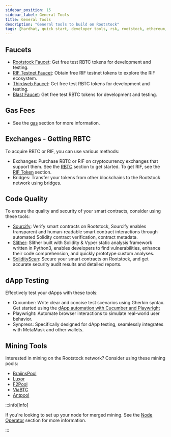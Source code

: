 ```yaml
---
sidebar_position: 15
sidebar_label: General Tools
title: General Tools
description: "General tools to build on Rootstock" 
tags: [hardhat, quick start, developer tools, rsk, rootstock, ethereum, dApps, smart contracts]
---
```


## Faucets

* [Rootstock Faucet](https://faucet.rootstock.io/): Get free test RBTC tokens for development and testing.
* [RIF Testnet Faucet](https://faucet.rifos.org/): Obtain free RIF testnet tokens to explore the RIF ecosystem.
* [Thirdweb Faucet](https://thirdweb.com/rootstock-testnet): Get free test RBTC tokens for development and testing.
* [Blast Faucet](https://blastapi.io/faucets/rootstock-testnet): Get free test RBTC tokens for development and testing.

## Gas Fees
* See the [gas](/dev-tools/gas/) section for more information.

## Exchanges - Getting RBTC

To acquire RBTC or RIF, you can use various methods:

* Exchanges: Purchase RBTC or RIF on cryptocurrency exchanges that support them. See the [RBTC](https://rootstock.io/rbtc/) section to get started. To get RIF, see the [RIF Token](https://rif.technology/rif-token/) section.
* Bridges: Transfer your tokens from other blockchains to the Rootstock network using bridges.

## Code Quality

To ensure the quality and security of your smart contracts, consider using these tools:

* [Sourcify](https://sourcify.dev/): Verify smart contracts on Rootstock, Sourcify enables transparent and human-readable smart contract interactions through automated Solidity contract verification, contract metadata.
* [Slither](https://github.com/crytic/slither): Slither built with Solidity & Vyper static analysis framework written in Python3, enables developers to find vulnerabilities, enhance their code comprehension, and quickly prototype custom analyses.
* [SolidityScan](https://solidityscan.com/): Secure your smart contracts on Rootstock, and get accurate security audit results and detailed reports.

## dApp Testing

Effectively test your dApps with these tools:

* Cucumber: Write clear and concise test scenarios using Gherkin syntax. Get started using the [dApp automation with Cucumber and Playwright](/resources/tutorials/dapp-automation-cucumber)
* Playwright: Automate browser interactions to simulate real-world user behavior.
* Synpress: Specifically designed for dApp testing, seamlessly integrates with MetaMask and other wallets.

## Mining Tools

Interested in mining on the Rootstock network? Consider using these mining pools:

* [BraiinsPool](https://braiins.com/pool)
* [Luxor](https://luxor.tech/mining)
* [F2Pool](https://www.f2pool.com/)
* [ViaBTC](https://www.viabtc.com/)
* [Antpool](https://www.antpool.com/home)

:::info[Info]

If you're looking to set up your node for merged mining. See the [Node Operator](/node-operators/merged-mining/) section for more information.

:::
